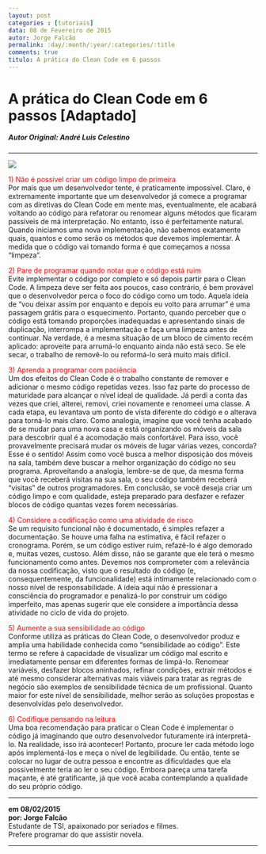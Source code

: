 ```yaml
---
layout: post
categories : [tutoriais]
data: 08 de Fevereiro de 2015
autor: Jorge Falcão
permalink: :day/:month/:year/:categories/:title
comments: true
titulo: A prática do Clean Code em 6 passos
---
```


<h1>A prática do Clean Code em 6 passos [Adaptado]</h1>
<h5 style="margin-top:-1px;">Autor Original: André Luis Celestino</h5>
<hr>

<img class="image-show" src="{{ site.baseurl }}/img/clean-code-01.jpg"><img>

<div class="post-content">
<p><span style="color:red;">1) Não é possível criar um código limpo de primeira</span><br>
Por mais que um desenvolvedor tente, é praticamente impossível. Claro, é extremamente importante que um desenvolvedor já comece a programar com as diretivas do Clean Code em mente mas, eventualmente, ele acabará voltando ao código para refatorar ou renomear alguns métodos que ficaram passíveis de má interpretação. No entanto, isso é perfeitamente natural. Quando iniciamos uma nova implementação, não sabemos exatamente quais, quantos e como serão os métodos que devemos implementar. À medida que o código vai tomando forma é que começamos a nossa “limpeza”.</p>
 
<p><span style="color:red;">2) Pare de programar quando notar que o código está ruim</span><br>
Evite implementar o código por completo e só depois partir para o Clean Code. A limpeza deve ser feita aos poucos, caso contrário, é bem provável que o desenvolvedor perca o foco do código como um todo. Aquela ideia de “vou deixar assim por enquanto e depois eu volto para arrumar” é uma passagem grátis para o esquecimento. Portanto, quando perceber que o código está tomando proporções inadequadas e apresentando sinais de duplicação, interrompa a implementação e faça uma limpeza antes de continuar. Na verdade, é a mesma situação de um bloco de cimento recém aplicado: aproveite para arrumá-lo enquanto ainda não está seco. Se ele secar, o trabalho de removê-lo ou reformá-lo será muito mais difícil.</p>
 
<p><span style="color:red;">3) Aprenda a programar com paciência</span><br>
Um dos efeitos do Clean Code é o trabalho constante de remover e adicionar o mesmo código repetidas vezes. Isso faz parte do processo de maturidade para alcançar o nível ideal de qualidade. Já perdi a conta das vezes que criei, alterei, removi, criei novamente e renomeei uma classe. A cada etapa, eu levantava um ponto de vista diferente do código e o alterava para torná-lo mais claro. 
Como analogia, imagine que você tenha acabado de se mudar para uma nova casa e está organizando os móveis da sala para descobrir qual é a acomodação mais confortável. Para isso, você provavelmente precisará mudar os móveis de lugar várias vezes, concorda? Esse é o sentido! Assim como você busca a melhor disposição dos móveis na sala, também deve buscar a melhor organização do código no seu programa. Aproveitando a analogia, lembre-se de que, da mesma forma que você receberá visitas na sua sala, o seu código também receberá “visitas” de outros programadores.
Em conclusão, se você deseja criar um código limpo e com qualidade, esteja preparado para desfazer e refazer blocos de código quantas vezes forem necessárias.</p></p>
 
<p><span style="color:red;">4) Considere a codificação como uma atividade de risco</span><br>
Se um requisito funcional não é documentado, é simples refazer a documentação. Se houve uma falha na estimativa, é fácil refazer o cronograma. Porém, se um código estiver ruim, refazê-lo é algo demorado e, muitas vezes, custoso. Além disso, não se garante que ele terá o mesmo funcionamento como antes.
Devemos nos comprometer com a relevância da nossa codificação, visto que o resultado do código (e, consequentemente, da funcionalidade) está intimamente relacionado com o nosso nível de responsabilidade. A ideia aqui não é pressionar a consciência do programador e penalizá-lo por construir um código imperfeito, mas apenas sugerir que ele considere a importância dessa atividade no ciclo de vida do projeto.</p>
 
<p><span style="color:red;">5) Aumente a sua sensibilidade ao código</span><br>
Conforme utiliza as práticas do Clean Code, o desenvolvedor produz e amplia uma habilidade conhecida como “sensibilidade ao código”. Este termo se refere à capacidade de visualizar um código mal escrito e imediatamente pensar em diferentes formas de limpá-lo. Renomear variáveis, desfazer blocos aninhados, refinar condições, extrair métodos e até mesmo considerar alternativas mais viáveis para tratar as regras de negócio são exemplos de sensibilidade técnica de um profissional. Quanto maior for este nível de sensibilidade, melhor serão as soluções propostas e desenvolvidas pelo desenvolvedor.</p>
 
<p><span style="color:red;">6) Codifique pensando na leitura</span><br>
Uma boa recomendação para praticar o Clean Code é implementar o código já imaginando que outro desenvolvedor futuramente irá interpretá-lo. Na realidade, isso irá acontecer! Portanto, procure ler cada método logo após implementá-los e meça o nível de legibilidade. Ou então, tente se colocar no lugar de outra pessoa e encontre as dificuldades que ela possivelmente teria ao ler o seu código. Embora pareça uma tarefa maçante, é até gratificante, já que você acaba contemplando a qualidade do seu próprio código.</p>
</div>


<hr>
<div class="info-post">
<b>em 08/02/2015 <br/>
por: Jorge Falcão</b><br/>
<div class="image-author-falcao"></div>
<div class="author-description-falcao">
	Estudante de TSI, apaixonado por seriados e filmes.<br> Prefere programar do que assistir novela.
</div>
</div>
<hr>
